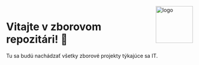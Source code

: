<img src="https://github.com/modryoblak/.github/assets/53797257/6b2d6622-a648-4308-8fc6-8388e49ab00b" alt="logo" align="right" width="100px" />

# Vitajte v zborovom repozitári! 👋

Tu sa budú nachádzať všetky zborové projekty týkajúce sa IT.
